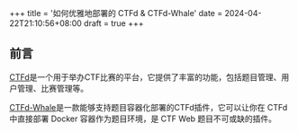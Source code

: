 +++
title = '如何优雅地部署的 CTFd & CTFd-Whale'
date = 2024-04-22T21:10:56+08:00
draft = true
+++

## 前言

[CTFd](https://github.com/CTFd/CTFd)是一个用于举办CTF比赛的平台，它提供了丰富的功能，包括题目管理、用户管理、比赛管理等。

[CTFd-Whale](https://github.com/frankli0324/ctfd-whale)是一款能够支持题目容器化部署的CTFd插件，它可以让你在 CTFd 中直接部署 Docker 容器作为题目环境，是 CTF Web 题目不可或缺的插件。
